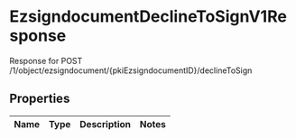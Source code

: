 

# EzsigndocumentDeclineToSignV1Response

Response for POST /1/object/ezsigndocument/{pkiEzsigndocumentID}/declineToSign

## Properties

| Name | Type | Description | Notes |
|------------ | ------------- | ------------- | -------------|



